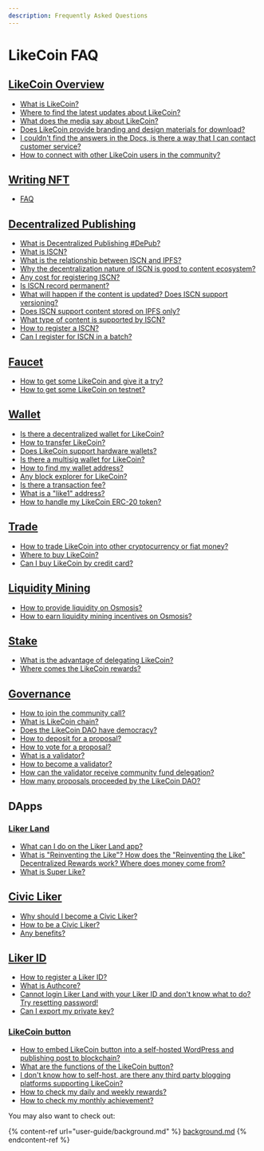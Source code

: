 ```yaml
---
description: Frequently Asked Questions
---
```


# LikeCoin FAQ

[LikeCoin Overview](faq.md#likecoin-zan-shang-gong-min-gong-he-guo-2) <a href="#likecoin-zan-shang-gong-min-gong-he-guo" id="likecoin-zan-shang-gong-min-gong-he-guo"></a>
--------------------------------------------------------------------------------------------------------------------------------------------------------

* ​[What is LikeCoin?](./)
* [Where to find the latest updates about LikeCoin?](updates.md)
* [What does the media say about LikeCoin?](general-guides/on-the-news/)
* [Does LikeCoin provide branding and design materials for download?](branding/)
* [I couldn't find the answers in the Docs, is there a way that I can contact customer service?](https://go.crisp.chat/chat/embed/?website\_id=5c009125-5863-4059-ba65-43f177ca33f7)
* [How to connect with other LikeCoin users in the community?](general-guides/community/)

## [Writing NFT](general-guides/writing-nft/) <a href="#likecoin-zan-shang-gong-min-gong-he-guo" id="likecoin-zan-shang-gong-min-gong-he-guo"></a>

* [FAQ](general-guides/writing-nft/)

## [Decentralized Publishing](general-guides/decentralized-publishing/) <a href="#likecoin-zan-shang-gong-min-gong-he-guo" id="likecoin-zan-shang-gong-min-gong-he-guo"></a>

* [What is Decentralized Publishing #DePub?](./)
* [What is ISCN?](developer/iscn/)
* [What is the relationship between ISCN and IPFS?](general-guides/decentralized-publishing/iscn-ipfs-relationship.md)
* [Why the decentralization nature of ISCN is good to content ecosystem?](general-guides/decentralized-publishing/benefits.md)
* [Any cost for registering ISCN?](general-guides/decentralized-publishing/what-is-iscn.md)
* [Is ISCN record permanent?](general-guides/decentralized-publishing/benefits.md)
* [What will happen if the content is updated? Does ISCN support versioning?](general-guides/decentralized-publishing/what-is-iscn.md)
* [Does ISCN support content stored on IPFS only?](general-guides/decentralized-publishing/iscn-ipfs-relationship.md)
* [What type of content is supported by ISCN?](general-guides/decentralized-publishing/content-type.md)
* [How to register a ISCN?](general-guides/decentralized-publishing/app.like.co/)
* [Can I register for ISCN in a batch?](general-guides/decentralized-publishing/iscn-batch-uploader.md)

## [Faucet](general-guides/faucet.md) <a href="#wo-shi-du-zhe" id="wo-shi-du-zhe"></a>

* [How to get some LikeCoin and give it a try?](general-guides/faucet.md)
* [How to get some LikeCoin on testnet?](general-guides/community/faucet-testnet.md)

## [Wallet](general-guides/wallet/) <a href="#wo-shi-du-zhe" id="wo-shi-du-zhe"></a>

* [Is there a decentralized wallet for LikeCoin?](general-guides/wallet/)
* [How to transfer LikeCoin?](general-guides/wallet/like-pay.md)[  ](general-guides/wallet/keplr/)
* [Does LikeCoin support hardware wallets?](general-guides/wallet/hardware-wallet.md)
* [Is there a multisig wallet for LikeCoin?](general-guides/wallet/multisig.md)
* [How to find my wallet address?](general-guides/wallet/wallet-address.md)
* [Any block explorer for LikeCoin?](general-guides/wallet/block-explorer/)
* [Is there a transaction fee?](general-guides/wallet/transaction-fee.md)
* [What is a "like1" address?](general-guides/wallet/like-address-prefix.md)
* [How to handle my LikeCoin ERC-20 token?](general-guides/wallet/migration/)

## [Trade](general-guides/trade/)

* [How to trade LikeCoin into other cryptocurrency or fiat money?](general-guides/trade/)
* [Where to buy LikeCoin?](general-guides/trade/buy-likecoin.md)
* [Can I buy LikeCoin by credit card?](general-guides/trade/trade-in-osmosis.md)

## [Liquidity Mining](faq.md#undefined)

* [How to provide liquidity on Osmosis?](general-guides/liquidity/osmosis.md#providing-liquidity-to-the-liquidity-pool)
* [How to earn liquidity mining incentives on Osmosis?](general-guides/liquidity/osmosis.md#bonding-shares-for-liquidity-mining-incentives)

## [Stake](general-guides/stake/) <a href="#wo-shi-du-zhe" id="wo-shi-du-zhe"></a>

* [What is the advantage of delegating LikeCoin?](general-guides/stake/delegation-of-likecoin/)
* [Where comes the LikeCoin rewards?](general-guides/stake/where-comes-the-likecoin-rewards.md)

## [Governance](general-guides/governance/) <a href="#wo-shi-du-zhe" id="wo-shi-du-zhe"></a>

* [​How to join the community call?](general-guides/governance/community-call.md)
* [What is LikeCoin chain?](general-guides/governance/likecoin-chain.md)[​](general-guides/governance/liquid-democracy.md)
* [Does the LikeCoin DAO have democracy?](general-guides/governance/liquid-democracy.md)
* [How to deposit for a proposal?](general-guides/governance/proposal-deposit.md)
* [How to vote for a proposal?](general-guides/governance/direct-vote/)
* [What is a validator?](general-guides/governance/what-is-a-validator/)
* [How to become a validator?](validator/become-a-validator.md)
* [How can the validator receive community fund delegation?](general-guides/governance/what-is-a-validator/community-delegation.md)
* ​​[How many proposals proceeded by the LikeCoin DAO?](general-guides/governance/proposals.md)

## DApps <a href="#wo-shi-du-zhe" id="wo-shi-du-zhe"></a>

### [Liker Land](user-guide/liker-land/)

* [What can I do on the Liker Land app?](user-guide/liker-land/)
* [What is "Reinventing the Like"? How does the "Reinventing the Like" Decentralized Rewards work? Where does money come from?](user-guide/liker-land/like.md)
* [What is Super Like?](user-guide/liker-land/superlike.md)

## [​Civic Liker​](user-guide/civic-liker/) <a href="#civic-liker" id="civic-liker"></a>

* [Why should I become a Civic Liker?](user-guide/civic-liker/)
* [How to be a Civic Liker?](user-guide/civic-liker/be-a-civic-liker.md)
* [Any benefits?](user-guide/civic-liker/rationale-and-benefits.md)

## [​Liker ID​](user-guide/liker-id/) <a href="#liker-id" id="liker-id"></a>

* [How to register a Liker ID?](user-guide/liker-id/)
* [What is Authcore?](user-guide/liker-id/register/what-is-authcore.md)
* [Cannot login Liker Land with your Liker ID and don't know what to do? Try resetting password!](user-guide/liker-id/register/reset-password.md)
* [Can I export my private key?](user-guide/liker-id/export-seed-words.md)

### [LikeCoin button](faq.md#likecoin-button)

* [How to embed LikeCoin button into a self-hosted WordPress and publishing post to blockchain?](user-guide/wordpress.md)
* [What are the functions of the LikeCoin button?](user-guide/creator/)
* [I don't know how to self-host, are there any third party blogging platforms supporting LikeCoin?](user-guide/creator/blogging-platforms/)[  ](archive/archive/creatortools/portfolio-page.md)
* [How to check my daily and weekly rewards?](user-guide/creatortools/rewards.md)
* [How to check my monthly achievement?](user-guide/creatortools/monthly-report.md)

You may also want to check out:

{% content-ref url="user-guide/background.md" %}
[background.md](user-guide/background.md)
{% endcontent-ref %}
